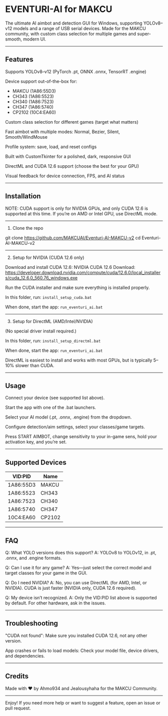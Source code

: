 # EVENTURI-AI for MAKCU

The ultimate AI aimbot and detection GUI for Windows, supporting YOLOv8–v12 models and a range of USB serial devices.
Made for the MAKCU community, with custom class selection for multiple games and super-smooth, modern UI.

---

## Features

Supports YOLOv8–v12 (PyTorch .pt, ONNX .onnx, TensorRT .engine)

Device support out-of-the-box for:
- MAKCU (1A86:55D3)
- CH343 (1A86:5523)
- CH340 (1A86:7523)
- CH347 (1A86:5740)
- CP2102 (10C4:EA60)

Custom class selection for different games (target what matters)

Fast aimbot with multiple modes: Normal, Bezier, Silent, Smooth/WindMouse

Profile system: save, load, and reset configs

Built with CustomTkinter for a polished, dark, responsive GUI

DirectML and CUDA 12.6 support (choose the best for your GPU)

Visual feedback for device connection, FPS, and AI status

---

## Installation

NOTE: CUDA support is only for NVIDIA GPUs, and only CUDA 12.6 is supported at this time. If you’re on AMD or Intel GPU, use DirectML mode.

---

1. Clone the repo

git clone https://github.com/MAKCUAI/Eventuri-AI-MAKCU-v2
cd Eventuri-AI-MAKCU-v2

---

2. Setup for NVIDIA (CUDA 12.6 only)

Download and install CUDA 12.6:
NVIDIA CUDA 12.6 Download: https://developer.download.nvidia.com/compute/cuda/12.6.0/local_installers/cuda_12.6.0_560.76_windows.exe

Run the CUDA installer and make sure everything is installed properly.

In this folder, run:
```install_setup_cuda.bat```

When done, start the app:
```run_eventuri_ai.bat```

---

3. Setup for DirectML (AMD/Intel/NVIDIA)

(No special driver install required.)

In this folder, run:
```install_setup_directml.bat```

When done, start the app:
```run_eventuri_ai.bat```

DirectML is easiest to install and works with most GPUs, but is typically 5–10% slower than CUDA.

---

## Usage

Connect your device (see supported list above).

Start the app with one of the .bat launchers.

Select your AI model (.pt, .onnx, .engine) from the dropdown.

Configure detection/aim settings, select your classes/game targets.

Press START AIMBOT, change sensitivity to your in-game sens, hold your activation key, and you’re set.

---

## Supported Devices

| VID:PID     | Name    |
|-------------|---------|
| 1A86:55D3   | MAKCU   |
| 1A86:5523   | CH343   |
| 1A86:7523   | CH340   |
| 1A86:5740   | CH347   |
| 10C4:EA60   | CP2102  |

---

## FAQ

Q: What YOLO versions does this support?
A: YOLOv8 to YOLOv12, in .pt, .onnx, and .engine formats.

Q: Can I use it for any game?
A: Yes—just select the correct model and target classes for your game in the GUI.

Q: Do I need NVIDIA?
A: No, you can use DirectML (for AMD, Intel, or NVIDIA). CUDA is just faster (NVIDIA only, CUDA 12.6 required).

Q: My device isn’t recognized.
A: Only the VID:PID list above is supported by default. For other hardware, ask in the issues.

---

## Troubleshooting

"CUDA not found": Make sure you installed CUDA 12.6, not any other version.

App crashes or fails to load models: Check your model file, device drivers, and dependencies.

---

## Credits

Made with ♥ by Ahmo934 and Jealousyhaha for the MAKCU Community.

---

Enjoy!
If you need more help or want to suggest a feature, open an issue or pull request.
